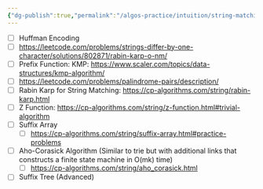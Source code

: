 ```yaml
---
{"dg-publish":true,"permalink":"/algos-practice/intuition/string-matching/"}
---
```



- [ ] Huffman Encoding
- [ ] https://leetcode.com/problems/strings-differ-by-one-character/solutions/802871/rabin-karp-o-nm/
- [ ] Prefix Function: KMP: https://www.scaler.com/topics/data-structures/kmp-algorithm/
- [ ] https://leetcode.com/problems/palindrome-pairs/description/
- [ ] Rabin Karp for String Matching: https://cp-algorithms.com/string/rabin-karp.html
- [ ] Z Function: https://cp-algorithms.com/string/z-function.html#trivial-algorithm
- [ ] Suffix Array
	- [ ] https://cp-algorithms.com/string/suffix-array.html#practice-problems
- [ ] Aho-Corasick Algorithm (Similar to trie but with additional links that constructs a finite state machine in O(mk) time)
	- [ ] https://cp-algorithms.com/string/aho_corasick.html
- [ ] Suffix Tree (Advanced)